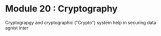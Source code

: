 # Module 20 : Cryptography

Cryptograpgy and cryptographic ("Crypto") system help in securing data agnist inter
